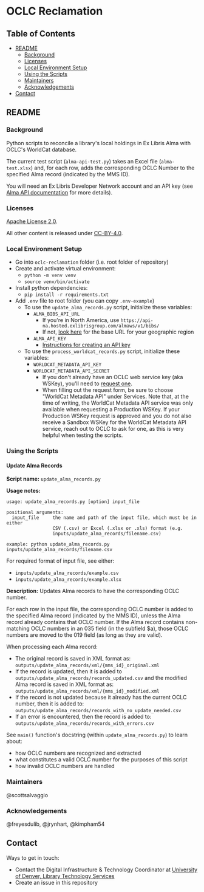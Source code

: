 # OCLC Reclamation

## Table of Contents

- [README](#readme)
  - [Background](#background)
  - [Licenses](#licenses)
  - [Local Environment Setup](#local-environment-setup)
  - [Using the Scripts](#using-the-scripts)
  - [Maintainers](#maintainers)
  - [Acknowledgements](#acknowledgements)
- [Contact](#contact)

## README

### Background

Python scripts to reconcile a library's local holdings in Ex Libris Alma with
OCLC's WorldCat database.

The current test script (`alma-api-test.py`) takes an Excel file
(`alma-test.xlsx`) and, for each row, adds the corresponding OCLC Number to the
specified Alma record (indicated by the MMS ID).

You will need an Ex Libris Developer Network account and an API key (see [Alma
API documentation](https://developers.exlibrisgroup.com/alma/apis/) for more
details).

### Licenses

[Apache License 2.0](https://www.apache.org/licenses/LICENSE-2.0).

All other content is released under [CC-BY-4.0](https://creativecommons.org/licenses/by/4.0/).

### Local Environment Setup

- Go into `oclc-reclamation` folder (i.e. root folder of repository)
- Create and activate virtual environment:
  - `python -m venv venv`
  - `source venv/bin/activate`
- Install python dependencies:
  - `pip install -r requirements.txt`
- Add `.env` file to root folder (you can copy `.env-example`)
  - To use the `update_alma_records.py` script, initialize these variables:
    - `ALMA_BIBS_API_URL`
      - If you're in North America, use
      `https://api-na.hosted.exlibrisgroup.com/almaws/v1/bibs/`
      - If not,
      [look here](https://developers.exlibrisgroup.com/alma/apis/#calling) for
      the base URL for your geographic region
    - `ALMA_API_KEY`
      - [Instructions for creating an API key](https://developers.exlibrisgroup.com/alma/apis/#using)
  - To use the `process_worldcat_records.py` script, initialize these variables:
    - `WORLDCAT_METADATA_API_KEY`
    - `WORLDCAT_METADATA_API_SECRET`
      - If you don't already have an OCLC web service key (aka WSKey), you'll
      need to [request one](https://www.oclc.org/developer/develop/authentication/how-to-request-a-wskey.en.html).
      - When filling out the request form, be sure to choose "WorldCat Metadata
      API" under Services. Note that, at the time of writing, the WorldCat
      Metadata API service was only available when requesting a Production
      WSKey. If your Production WSKey request is approved and you do not
      also receive a Sandbox WSKey for the WorldCat Metadata API service, reach
      out to OCLC to ask for one, as this is very helpful when testing the
      scripts.

### Using the Scripts

#### Update Alma Records

**Script name:** `update_alma_records.py`

**Usage notes:**
```
usage: update_alma_records.py [option] input_file

positional arguments:
  input_file     the name and path of the input file, which must be in either
                 CSV (.csv) or Excel (.xlsx or .xls) format (e.g.
                 inputs/update_alma_records/filename.csv)

example: python update_alma_records.py inputs/update_alma_records/filename.csv
```

For required format of input file, see either:
- `inputs/update_alma_records/example.csv`
- `inputs/update_alma_records/example.xlsx`

**Description:** Updates Alma records to have the corresponding OCLC number.

For each row in the input file, the corresponding OCLC number is added to
the specified Alma record (indicated by the MMS ID), unless the Alma record
already contains that OCLC number. If the Alma record contains non-matching
OCLC numbers in an 035 field (in the subfield $a), those OCLC numbers are
moved to the 019 field (as long as they are valid).

When processing each Alma record:
- The original record is saved in XML format as:
`outputs/update_alma_records/xml/{mms_id}_original.xml`
- If the record is updated, then it is added to
`outputs/update_alma_records/records_updated.csv` and the modified Alma record
is saved in XML format as:
`outputs/update_alma_records/xml/{mms_id}_modified.xml`
- If the record is not updated because it already has the current OCLC number,
then it is added to:
`outputs/update_alma_records/records_with_no_update_needed.csv`
- If an error is encountered, then the record is added to:
`outputs/update_alma_records/records_with_errors.csv`

See `main()` function's docstring (within `update_alma_records.py`) to learn
about:
- how OCLC numbers are recognized and extracted
- what constitutes a valid OCLC number for the purposes of this script
- how invalid OCLC numbers are handled

### Maintainers

@scottsalvaggio

### Acknowledgements

@freyesdulib, @jrynhart, @kimpham54

## Contact

Ways to get in touch:

* Contact the Digital Infrastructure & Technology Coordinator at [University of Denver, Library Technology Services](https://library.du.edu/contact/department-directory.html)
* Create an issue in this repository
